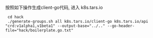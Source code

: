 按照如下操作生成client-go代码, 进入 k8s.tars.io

```shell
 cd hack
 ./generate-groups.sh all k8s.tars.io/client-go k8s.tars.io/api "crd:v1alpha1,v1beta1" --output-base="../.." --go-header-file="hack/boilerplate.go.txt"
```
